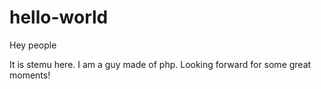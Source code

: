 # hello-world
Hey people

It is stemu here. I am a guy made of php. Looking forward for some great moments!
